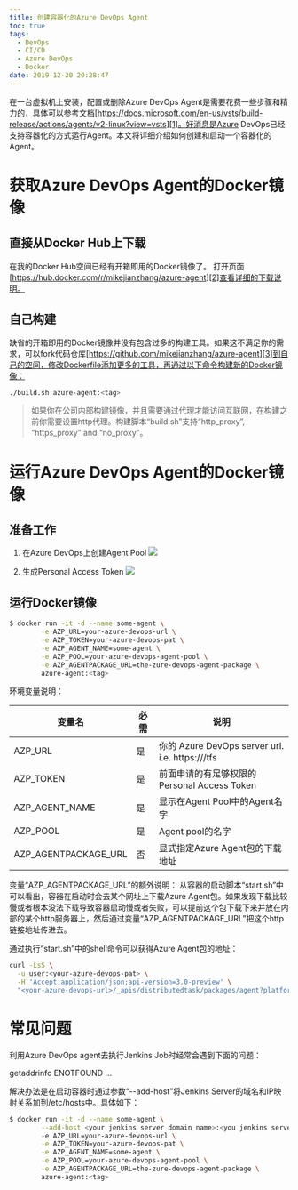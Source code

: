 ```yaml
---
title: 创建容器化的Azure DevOps Agent
toc: true
tags:
  - DevOps
  - CI/CD
  - Azure DevOps
  - Docker
date: 2019-12-30 20:28:47
---
```



在一台虚拟机上安装，配置或删除Azure DevOps Agent是需要花费一些步骤和精力的，具体可以参考文档[https://docs.microsoft.com/en-us/vsts/build-release/actions/agents/v2-linux?view=vsts][1]。好消息是Azure DevOps已经支持容器化的方式运行Agent。本文将详细介绍如何创建和启动一个容器化的Agent。
<!-- more -->

# 获取Azure DevOps Agent的Docker镜像

## 直接从Docker Hub上下载

在我的Docker Hub空间已经有开箱即用的Docker镜像了。 打开页面[https://hub.docker.com/r/mikejianzhang/azure-agent][2]查看详细的下载说明。

## 自己构建

缺省的开箱即用的Docker镜像并没有包含过多的构建工具。如果这不满足你的需求，可以fork代码仓库[https://github.com/mikejianzhang/azure-agent][3]到自己的空间，修改Dockerfile添加更多的工具，再通过以下命令构建新的Docker镜像：

```sh
./build.sh azure-agent:<tag>
```

> 如果你在公司内部构建镜像，并且需要通过代理才能访问互联网，在构建之前你需要设置http代理。构建脚本“build.sh”支持“http_proxy”, “https_proxy” and “no_proxy”。

# 运行Azure DevOps Agent的Docker镜像

## 准备工作
1. 在Azure DevOps上创建Agent Pool
![](1.png)

2. 生成Personal Access Token
![](2.png)

## 运行Docker镜像

```sh
$ docker run -it -d --name some-agent \
        -e AZP_URL=your-azure-devops-url \
        -e AZP_TOKEN=your-azure-devops-pat \
        -e AZP_AGENT_NAME=some-agent \
        -e AZP_POOL=your-azure-devops-agent-pool \
        -e AZP_AGENTPACKAGE_URL=the-zure-devops-agent-package \
        azure-agent:<tag>
```

环境变量说明：

变量名 | 必需 | 说明 
---|---|---
AZP_URL | 是 | 你的 Azure DevOps server url. i.e. https://<host>/tfs
AZP_TOKEN | 是 | 前面申请的有足够权限的Personal Access Token
AZP_AGENT_NAME | 是 | 显示在Agent Pool中的Agent名字
AZP_POOL | 是 | Agent pool的名字
AZP_AGENTPACKAGE_URL | 否 | 显式指定Azure Agent包的下载地址

变量“AZP_AGENTPACKAGE_URL”的额外说明：
从容器的启动脚本“start.sh”中可以看出，容器在启动时会去某个网址上下载Azure Agent包。如果发现下载比较慢或者根本没法下载导致容器启动慢或者失败，可以提前这个包下载下来并放在内部的某个http服务器上，然后通过变量“AZP_AGENTPACKAGE_URL”把这个http链接地址传进去。

通过执行“start.sh”中的shell命令可以获得Azure Agent包的地址：

```sh
curl -LsS \
  -u user:<your-azure-devops-pat> \
  -H 'Accept:application/json;api-version=3.0-preview' \
  "<your-azure-devops-url>/_apis/distributedtask/packages/agent?platform=linux-x64"
```

# 常见问题

利用Azure DevOps agent去执行Jenkins Job时经常会遇到下面的问题：

getaddrinfo ENOTFOUND ...

解决办法是在启动容器时通过参数“--add-host”将Jenkins Server的域名和IP映射关系加到/etc/hosts中。具体如下：

```sh
$ docker run -it -d --name some-agent \
        --add-host <your jenkins server domain name>:<you jenkins server ip address>
        -e AZP_URL=your-azure-devops-url \
        -e AZP_TOKEN=your-azure-devops-pat \
        -e AZP_AGENT_NAME=some-agent \
        -e AZP_POOL=your-azure-devops-agent-pool \
        -e AZP_AGENTPACKAGE_URL=the-zure-devops-agent-package \
        azure-agent:<tag>
```

[1]: https://docs.microsoft.com/en-us/vsts/build-release/actions/agents/v2-linux?view=vsts
[2]: https://hub.docker.com/r/mikejianzhang/azure-agent
[3]: https://github.com/mikejianzhang/azure-agent